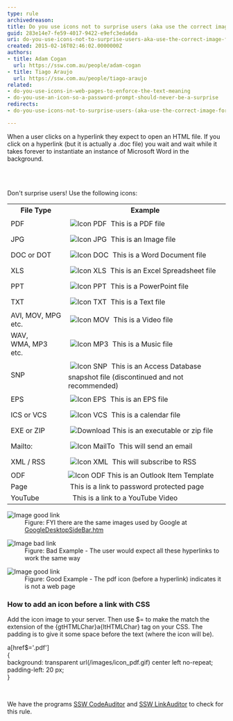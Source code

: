 ```yaml
---
type: rule
archivedreason: 
title: Do you use icons not to surprise users (aka use the correct image for files)?
guid: 283e14e7-fe59-4017-9422-e9efc3eda6da
uri: do-you-use-icons-not-to-surprise-users-aka-use-the-correct-image-for-files
created: 2015-02-16T02:46:02.0000000Z
authors:
- title: Adam Cogan
  url: https://ssw.com.au/people/adam-cogan
- title: Tiago Araujo
  url: https://ssw.com.au/people/tiago-araujo
related:
- do-you-use-icons-in-web-pages-to-enforce-the-text-meaning
- do-you-use-an-icon-so-a-password-prompt-should-never-be-a-surprise
redirects:
- do-you-use-icons-not-to-surprise-users-(aka-use-the-correct-image-for-files)

---
```



<p>When a user clicks on a hyperlink they expect to open an HTML​ file. If you click on a hyperlink (but it is actually a .doc file) you wait and wait while it takes forever to instantiate an instance of Microsoft Word in the background. <br></p>
<br><excerpt class='endintro'></excerpt><br>
<p>Don't surprise users! Use the following icons&#58;</p> 
<table cellspacing="0" cellpadding="3" class="normal" style="width&#58;100%;"><tbody><tr><th scope="col">File Type</th><th scope="col">Example</th></tr><tr><td>PDF</td><td> 
            <img alt="Icon PDF" src="http&#58;//www.ssw.com.au/ssw/Images/IconPdf.png" style="margin&#58;5px;" /> This is a PDF file<br></td></tr><tr><td>JPG</td><td> 
            <img alt="Icon JPG" src="http&#58;//www.ssw.com.au/ssw/Images/IconJpg.gif" style="margin&#58;5px;" /> This is an Image file</td></tr><tr><td>DOC or DOT</td><td> 
            <img alt="Icon DOC" src="http&#58;//www.ssw.com.au/ssw/Images/IconDoc.png" style="margin&#58;5px;" /> This is a Word Document file</td></tr><tr><td>XLS</td><td> 
            <img alt="Icon XLS" src="http&#58;//www.ssw.com.au/ssw/Images/IconXls.gif" style="margin&#58;5px;" /> This is an Excel Spreadsheet file</td></tr><tr><td>PPT</td><td> 
            <img alt="Icon PPT" src="http&#58;//www.ssw.com.au/ssw/Images/IconPPT.png" style="margin&#58;5px;" /> This is a PowerPoint file</td></tr><tr><td>TXT</td><td> 
            <img alt="Icon TXT" src="http&#58;//www.ssw.com.au/ssw/Images/IconTxt.gif" style="margin&#58;5px;" /> This is a Text file</td></tr><tr><td>AVI, MOV, MPG etc.</td><td> 
            <img alt="Icon MOV" src="http&#58;//www.ssw.com.au/ssw/Images/IconMov.gif" style="margin&#58;5px;" /> This is a Video file</td></tr><tr><td>WAV, WMA,&#160;MP3 etc.</td><td> 
            <img alt="Icon MP3" src="http&#58;//www.ssw.com.au/ssw/Images/IconMus.gif" data-pin-nopin="true" style="margin&#58;5px;" /> This is a Music file</td></tr><tr><td>SNP</td><td> 
            <img alt="Icon SNP" src="http&#58;//www.ssw.com.au/ssw/Images/IconSnp.gif" style="margin&#58;5px;" /> This is an Access Database snapshot file (discontinued and not recommended)</td></tr><tr><td>EPS</td><td> 
            <img alt="Icon EPS" src="http&#58;//www.ssw.com.au/ssw/Images/IconEps.gif" style="margin&#58;5px;" /> This is an EPS file</td></tr><tr><td>ICS or VCS</td><td> 
            <img alt="Icon VCS" src="http&#58;//www.ssw.com.au/ssw/Images/IconVCS.gif" style="margin&#58;5px;" /> This is a calendar file</td></tr><tr><td>EXE or ZIP</td><td> 
            <img alt="Download" src="http&#58;//www.ssw.com.au/ssw/Images/Download.gif" style="margin&#58;5px;" />This is an executable or zip file</td></tr><tr><td>Mailto&#58;</td><td> 
            <img alt="Icon MailTo" src="http&#58;//www.ssw.com.au/ssw/Images/IconMailTo.gif" style="margin&#58;5px;" /> This will send an email</td></tr><tr><td>XML / RSS</td><td> 
            <img alt="Icon XML" src="http&#58;//www.ssw.com.au/ssw/Images/IconXML.gif" style="margin&#58;5px;" /> This will subscribe to RSS</td></tr><tr><td>ODF</td><td> 
            <img alt="Icon ODF" src="http&#58;//www.ssw.com.au/ssw/Images/IconOFT.gif" /> This is an Outlook Item Template</td></tr><tr><td>Page</td><td> 
            <img src="http&#58;//www.ssw.com.au/SSW/Standards/Rules/Images/ms_lock.gif" alt="" /> This is a link to password protected page</td></tr><tr><td rowspan="1">YouTube</td><td rowspan="1">​<img src="/PublishingImages/_t/youtube-icon_png.jpg" alt="" style="margin&#58;5px;" />This is a link to a YouTube Video</td></tr></tbody></table><dl class="image"><dt> <img alt="Image good link" src="http&#58;//www.ssw.com.au/SSW/Standards/Rules/Images/GoogleIcons.gif" /> </dt><dd>Figure&#58; FYI there are the same images used by Google at <a href="http&#58;//desktop.google.com/features.html">GoogleDesktopSideBar.htm</a> &#160;<br> </dd></dl><dl class="badImage"><dt> <img alt="Image bad link" src="http&#58;//www.ssw.com.au/SSW/Standards/Rules/Images/IconImageBad.gif" /> </dt><dd>Figure&#58; Bad Example - The user would expect all these hyperlinks to work the same way<br> </dd></dl><dl class="goodImage"><dt> <img alt="Image good link" src="http&#58;//www.ssw.com.au/SSW/Standards/Rules/Images/IconImageGood.gif" /> </dt><dd>Figure&#58; Good Example - The pdf icon (before a hyperlink) indicates it is not a web page<br></dd></dl><h3>How to add an icon before a link with CSS</h3><p>Add the icon image to your server. Then use $= to make the match the extension of the {gtHTMLChar}a{ltHTMLChar} tag on your CSS. The padding is to give it some space before the text (where the icon will be).</p><p class="ssw15-rteElement-CodeArea">a[href$='.pdf'] <br>&#123; <br>background&#58; transparent url(/images/icon_pdf.gif) center left no-repeat; <br>padding-left&#58; 20 px; <br>&#125;</p><div> 
   <br> 
   <p class="ssw15-rteElement-YellowBorderBox">We have the&#160;programs&#160;<a href="http&#58;//www.codeauditor.com/" target="_blank">SSW CodeAuditor</a>&#160;and <a href="https&#58;//linkauditor.com.au/" target="_blank">SSW LinkAuditor</a>&#160;to check for this rule.<br></p></div>


